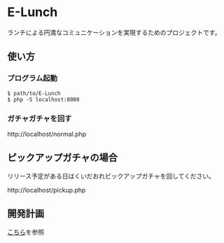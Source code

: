 E-Lunch
======================
ランチによる円満なコミュニケーションを実現するためのプロジェクトです。
  
使い方
------
### プログラム起動 ###
```
$ path/to/E-Lunch
$ php -S localhost:8000
```

### ガチャガチャを回す ###
http://localhost/normal.php

 
ピックアップガチャの場合
----------------
リリース予定がある日はくいだおれピックアップガチャを回してください。

http://localhost/pickup.php


開発計画
--------
[こちら](https://github.com/originbenntou/E-Lunch/issues/1)を参照
